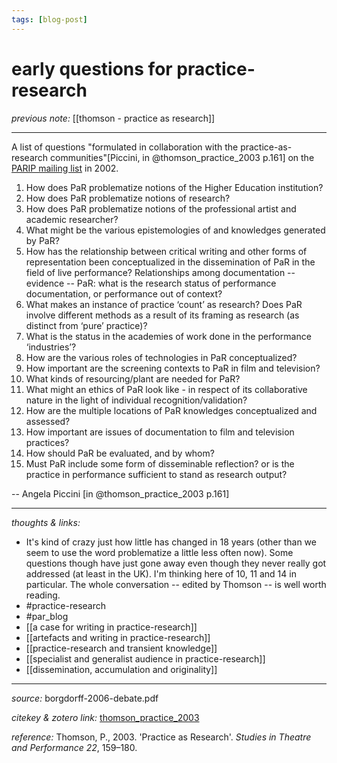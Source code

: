 ```yaml
---
tags: [blog-post]
---
```


# early questions for practice-research

_previous note:_ [[thomson - practice as research]]

---

A list of questions "formulated in collaboration with the practice-as-research communities"[Piccini, in @thomson_practice_2003 p.161] on the [PARIP mailing list](https://www.jiscmail.ac.uk/cgi-bin/webadmin?A0=PARIP) in 2002. 

1. How does PaR problematize notions of the Higher Education institution?
2. How does PaR problematize notions of research?
3. How does PaR problematize notions of the professional artist and academic researcher?
4. What might be the various epistemologies of and knowledges generated by PaR?
5. How has the relationship between critical writing and other forms of representation been conceptualized in the dissemination of PaR in the field of live performance? Relationships among documentation -- evidence -- PaR: what is the research status of performance documentation, or performance out of context?
6. What makes an instance of practice ‘count’ as research? Does PaR involve different methods as a result of its framing as research (as distinct from ‘pure’ practice)?
7. What is the status in the academies of work done in the performance ‘industries’?
8. How are the various roles of technologies in PaR conceptualized?
9. How important are the screening contexts to PaR in film and television?
10. What kinds of resourcing/plant are needed for PaR?
11. What might an ethics of PaR look like - in respect of its collaborative
nature in the light of individual recognition/validation?
12. How are the multiple locations of PaR knowledges conceptualized
and assessed?
13. How important are issues of documentation to film and television
practices?
14. How should PaR be evaluated, and by whom?
15. Must PaR include some form of disseminable reflection? or is the
practice in performance sufficient to stand as research output?

-- Angela Piccini [in @thomson_practice_2003 p.161]



---

_thoughts & links:_

- It's kind of crazy just how little has changed in 18 years (other than we seem to use the word problematize a little less often now). Some questions though have just gone away even though they never really got addressed (at least in the UK). I'm thinking here of 10, 11 and 14 in particular. The whole conversation -- edited by Thomson -- is well worth reading. 
- #practice-research 
- #par_blog 
- [[a case for writing in practice-research]]
- [[artefacts and writing in practice-research]]
- [[practice-research and transient knowledge]]
- [[specialist and generalist audience in practice-research]]
- [[dissemination, accumulation and originality]]


---

_source:_ borgdorff-2006-debate.pdf

_citekey & zotero link:_ [thomson_practice_2003](zotero://select/items/1_2L3RKVVB)

_reference:_ Thomson, P., 2003. 'Practice as Research'. _Studies in Theatre and Performance 22_, 159–180.



